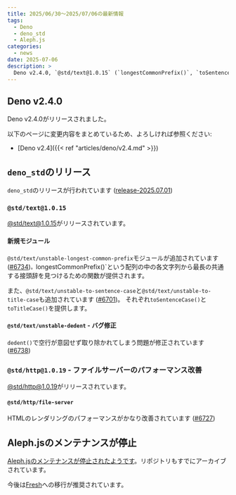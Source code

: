 ```yaml
---
title: 2025/06/30〜2025/07/06の最新情報
tags:
  - Deno
  - deno_std
  - Aleph.js
categories:
  - news
date: 2025-07-06
description: >
  Deno v2.4.0, `@std/text@1.0.15` (`longestCommonPrefix()`, `toSentenceCase()`, `toTitleCase()`が追加), Aleph.jsのメンテナンスが停止
---
```


## Deno v2.4.0

Deno v2.4.0がリリースされました。

以下のページに変更内容をまとめているため、よろしければ参照ください:

- [Deno v2.4]({{< ref "articles/deno/v2.4.md" >}})

## `deno_std`のリリース

`deno_std`のリリースが行われています ([release-2025.07.01](https://github.com/denoland/std/releases/tag/release-2025.07.01))

### `@std/text@1.0.15`

[@std/text@1.0.15](https://jsr.io/@std/text@1.0.15)がリリースされています。

#### 新規モジュール

`@std/text/unstable-longest-common-prefix`モジュールが追加されています ([#6734](https://github.com/denoland/std/pull/6734))`。`longestCommonPrefix()`という配列の中の各文字列から最長の共通する接頭辞を見つけるための関数が提供されます。

また、`@std/text/unstable-to-sentence-case`と`@std/text/unstable-to-title-case`も追加されています ([#6701](https://github.com/denoland/std/pull/6701))。
それぞれ`toSentenceCase()`と`toTitleCase()`を提供します。

#### `@std/text/unstable-dedent` - バグ修正

`dedent()`で空行が意図せず取り除かれてしまう問題が修正されています ([#6738](https://github.com/denoland/std/pull/6738))

### `@std/http@1.0.19` - ファイルサーバーのパフォーマンス改善

[@std/http@1.0.19](https://jsr.io/@std/http@1.0.19)がリリースされています。

#### `@std/http/file-server`

HTMLのレンダリングのパフォーマンスがかなり改善されています ([#6727](https://github.com/denoland/std/pull/6727))

## Aleph.jsのメンテナンスが停止

[Aleph.jsのメンテナンスが停止されたようです](https://github.com/alephjs/aleph.js/commit/30abde17f247230ea6f3a7fb98a1c943cd71d891)。リポジトリもすでにアーカイブされています。

今後は[Fresh](https://github.com/denoland/fresh)への移行が推奨されています。

